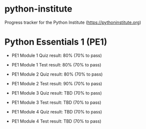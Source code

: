 # python-institute
Progress tracker for the Python Institute (https://pythoninstitute.org)

# Python Essentials 1 (PE1)
- PE1 Module 1 Quiz result: 80% (70% to pass)
- PE1 Module 1 Test result: 80% (70% to pass)


- PE1 Module 2 Quiz result: 80% (70% to pass)
- PE1 Module 2 Test result: 90% (70% to pass)
- PE1 Module 3 Quiz result: TBD (70% to pass)
- PE1 Module 3 Test result: TBD (70% to pass)
- PE1 Module 4 Quiz result: TBD (70% to pass)
- PE1 Module 4 Test result: TBD (70% to pass)
